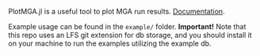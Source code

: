 PlotMGA.jl is a useful tool to plot MGA run results. [Documentation](https://energysystemanalysis-eth.github.io/PlotMGA.jl).

Example usage can be found in the `example/` folder. **Important!** Note that this repo uses an LFS git extension for db storage, and you should install it on your machine to run the examples utilizing the example db.
